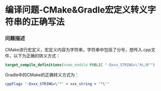 # 编译问题-CMake&Gradle宏定义转义字符串的正确写法

### 问题描述

CMake进行宏定义，宏定义内容为字符串，字符串中包括了分号，想传入.cpp文件，以下为正确的转义方式：

```cmake
target_compile_definitions(some_module PUBLIC "-Dxxx_STRING=\"A\;B"")
```

Gradle中的CMake的正确转义方式为：

```cmake
cppFlags '-Dxxx_STRING=\'"' + xxx_string + '"\''
```

